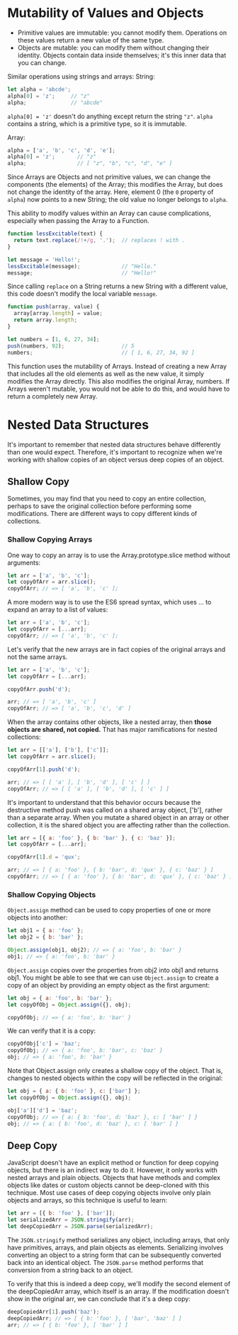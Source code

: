 # Mutability of Values and Objects
- Primitive values are immutable: you cannot modify them. Operations on these values return a new value of the same type.
- Objects are mutable: you can modify them without changing their identity. Objects contain data inside themselves; it's this inner data that you can change.


Similar operations using strings and arrays:
String:
```js
let alpha = 'abcde';
alpha[0] = 'z';     // "z"
alpha;              // "abcde"
```
`alpha[0] = 'z'` doesn't do anything except return the string `"z"`. `alpha` contains a string, which is a primitive type, so it is immutable.

Array:
```js
alpha = ['a', 'b', 'c', 'd', 'e'];
alpha[0] = 'z';       // "z"
alpha;                // [ "z", "b", "c", "d", "e" ]
```
Since Arrays are Objects and not primitive values, we can change the components (the elements) of the Array; this modifies the Array, but does not change the identity of the array. Here, element 0 (the `0` property of `alpha`) now points to a new String; the old value no longer belongs to `alpha`.


This ability to modify values within an Array can cause complications, especially when passing the Array to a Function.
```js
function lessExcitable(text) {
  return text.replace(/!+/g, '.');  // replaces ! with .
}

let message = 'Hello!';
lessExcitable(message);             // "Hello."
message;                            // "Hello!"
```
Since calling `replace` on a String returns a new String with a different value, this code doesn't modify the local variable `message`.


```js
function push(array, value) {
  array[array.length] = value;
  return array.length;
}

let numbers = [1, 6, 27, 34];
push(numbers, 92);                  // 5
numbers;                            // [ 1, 6, 27, 34, 92 ]
```
This function uses the mutability of Arrays. Instead of creating a new Array that includes all the old elements as well as the new value, it simply modifies the Array directly. This also modifies the original Array, numbers. If Arrays weren't mutable, you would not be able to do this, and would have to return a completely new Array.

# Nested Data Structures
It's important to remember that nested data structures behave differently than one would expect. Therefore, it's important to recognize when we're working with shallow copies of an object versus deep copies of an object.

## Shallow Copy
Sometimes, you may find that you need to copy an entire collection, perhaps to save the original collection before performing some modifications. There are different ways to copy different kinds of collections.

### Shallow Copying Arrays
One way to copy an array is to use the Array.prototype.slice method without arguments:
```js
let arr = ['a', 'b', 'c'];
let copyOfArr = arr.slice();
copyOfArr; // => [ 'a', 'b', 'c' ];
```
A more modern way is to use the ES6 spread syntax, which uses ... to expand an array to a list of values:
```js
let arr = ['a', 'b', 'c'];
let copyOfArr = [...arr];
copyOfArr; // => [ 'a', 'b', 'c' ];
```

Let's verify that the new arrays are in fact copies of the original arrays and not the same arrays.
```js
let arr = ['a', 'b', 'c'];
let copyOfArr = [...arr];

copyOfArr.push('d');

arr; // => [ 'a', 'b', 'c' ]
copyOfArr; // => [ 'a', 'b', 'c', 'd' ]
```

When the array contains other objects, like a nested array, then **those objects are shared, not copied.** That has major ramifications for nested collections:

```js
let arr = [['a'], ['b'], ['c']];
let copyOfArr = arr.slice();

copyOfArr[1].push('d');

arr; // => [ [ 'a' ], [ 'b', 'd' ], [ 'c' ] ]
copyOfArr; // => [ [ 'a' ], [ 'b', 'd' ], [ 'c' ] ]
```
It's important to understand that this behavior occurs because the destructive method push was called on a shared array object, ['b'], rather than a separate array. When you mutate a shared object in an array or other collection, it is the shared object you are affecting rather than the collection.
```js
let arr = [{ a: 'foo' }, { b: 'bar' }, { c: 'baz' }];
let copyOfArr = [...arr];

copyOfArr[1].d = 'qux';

arr; // => [ { a: 'foo' }, { b: 'bar', d: 'qux' }, { c: 'baz' } ]
copyOfArr; // => [ { a: 'foo' }, { b: 'bar', d: 'qux' }, { c: 'baz' } ]
```

### Shallow Copying Objects
`Object.assign` method can be used to copy properties of one or more objects into another:
```js
let obj1 = { a: 'foo' };
let obj2 = { b: 'bar' };

Object.assign(obj1, obj2); // => { a: 'foo', b: 'bar' }
obj1; // => { a: 'foo', b: 'bar' }
```
`Object.assign` copies over the properties from obj2 into obj1 and returns obj1. You might be able to see that we can use `Object.assign` to create a copy of an object by providing an empty object as the first argument:
```js
let obj = { a: 'foo', b: 'bar' };
let copyOfObj = Object.assign({}, obj);

copyOfObj; // => { a: 'foo', b: 'bar' }
```

We can verify that it is a copy:
```js
copyOfObj['c'] = 'baz';
copyOfObj; // => { a: 'foo', b: 'bar', c: 'baz' }
obj; // => { a: 'foo', b: 'bar' }
```

Note that Object.assign only creates a shallow copy of the object. That is, changes to nested objects within the copy will be reflected in the original:
```js
let obj = { a: { b: 'foo' }, c: ['bar'] };
let copyOfObj = Object.assign({}, obj);

obj['a']['d'] = 'baz';
copyOfObj; // => { a: { b: 'foo', d: 'baz' }, c: [ 'bar' ] }
obj; // => { a: { b: 'foo', d: 'baz' }, c: [ 'bar' ] }
```

## Deep Copy
JavaScript doesn't have an explicit method or function for deep copying objects, but there is an indirect way to do it. However, it only works with nested arrays and plain objects. Objects that have methods and complex objects like dates or custom objects cannot be deep-cloned with this technique. Most use cases of deep copying objects involve only plain objects and arrays, so this technique is useful to learn:
```js
let arr = [{ b: 'foo' }, ['bar']];
let serializedArr = JSON.stringify(arr);
let deepCopiedArr = JSON.parse(serializedArr);
```
The `JSON.stringify` method serializes any object, including arrays, that only have primitives, arrays, and plain objects as elements. Serializing involves converting an object to a string form that can be subsequently converted back into an identical object. The `JSON.parse` method performs that conversion from a string back to an object.

To verify that this is indeed a deep copy, we'll modify the second element of the deepCopiedArr array, which itself is an array. If the modification doesn't show in the original arr, we can conclude that it's a deep copy:
```js
deepCopiedArr[1].push('baz');
deepCopiedArr; // => [ { b: 'foo' }, [ 'bar', 'baz' ] ]
arr; // => [ { b: 'foo' }, [ 'bar' ] ]
```